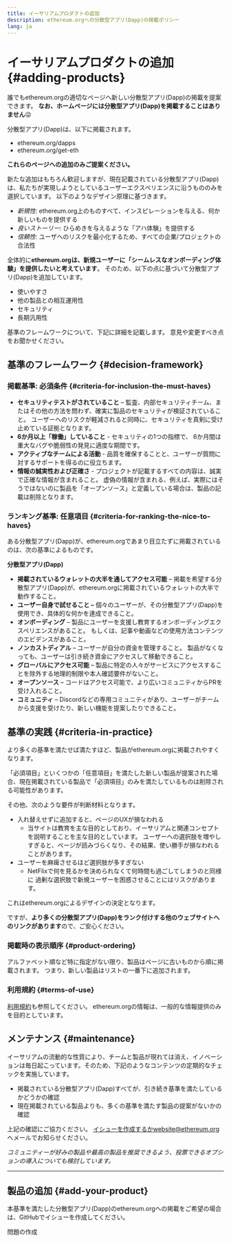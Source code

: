 ```yaml
---
title: イーサリアムプロダクトの追加
description: ethereum.orgへの分散型アプリ(Dapp)の掲載ポリシー
lang: ja
---
```


# イーサリアムプロダクトの追加 {#adding-products}

誰でもethereum.orgの適切なページへ新しい分散型アプリ(Dapp)の掲載を提案できます。 **なお、ホームページには分散型アプリ(Dapp)を掲載することはありません**😜

分散型アプリ(Dapp)は、以下に掲載されます。

- ethereum.org/dapps
- ethereum.org/get-eth

**これらのページへの追加のみご提案ください。**

新たな追加はもちろん歓迎しますが、現在記載されている分散型アプリ(Dapp)は、私たちが実現しようとしているユーザーエクスペリエンスに沿うもののみを選択しています。 以下のようなデザイン原理に基づきます。

- _新規性_: ethereum.org上のものすべて、インスピレーションを与える、何か新しいものを提供する
- _良いストーリー_: ひらめきを与えるような「アハ体験」を提供する
- _信頼性_: ユーザへのリスクを最小化するため、すべての企業/プロジェクトの合法性

全体的に**ethereum.orgは、新規ユーザーに「シームレスなオンボーディング体験」を提供したいと考えています**。 そのため、以下の点に基づいて分散型アプリ(Dapp)を追加しています。

- 使いやすさ
- 他の製品との相互運用性
- セキュリティ
- 長期汎用性

基準のフレームワークについて、下記に詳細を記載します。 意見や変更すべき点をお聞かせください。

## 基準のフレームワーク {#decision-framework}

### 掲載基準: 必須条件 {#criteria-for-inclusion-the-must-haves}

- **セキュリティテストがされていること** – 監査、内部セキュリティチーム、またはその他の方法を問わず、確実に製品のセキュリティが検証されていること。 ユーザーへのリスクが軽減されると同時に、セキュリティを真剣に受け止めている証拠となります。
- **6か月以上「稼働」していること** - セキュリティの1つの指標で、 6か月間は重大なバグや脆弱性の発見に適度な期間です。
- **アクティブなチームによる活動** - 品質を確保することと、ユーザーが質問に対するサポートを得るのに役立ちます。
- **情報の誠実性および正確さ** - プロジェクトが記載するすべての内容は、誠実で正確な情報が含まれること。 虚偽の情報が含まれる、例えば、実際にはそうではないのに製品を「オープンソース」と定義している場合は、製品の記載は削除となります。

### ランキング基準: 任意項目 {#criteria-for-ranking-the-nice-to-haves}

ある分散型アプリ(Dapp)が、ethereum.orgであまり目立たずに掲載されているのは、次の基準によるものです。

**分散型アプリ(Dapp)**

- **掲載されているウォレットの大半を通してアクセス可能** – 掲載を希望する分散型アプリ(Dapp)が、ethereum.orgに掲載されているウォレットの大半で動作すること。
- **ユーザー自身で試せること –** 個々のユーザーが、その分散型アプリ(Dapp)を使用でき、具体的な何かを達成できること。
- **オンボーディング** – 製品にユーザーを支援し教育するオンボーディングエクスペリエンスがあること。 もしくは、記事や動画などの使用方法コンテンツのエビデンスがあること。
- **ノンカストディアル** – ユーザーが自分の資金を管理すること。 製品がなくなっても、ユーザーは引き続き資金にアクセスして移動できること。
- **グローバルにアクセス可能** – 製品に特定の人々がサービスにアクセスすることを除外する地理的制限や本人確認要件がないこと。
- **オープンソース** – コードはアクセス可能で、より広いコミュニティからPRを受け入れること。
- **コミュニティ** – Discordなどの専用コミュニティがあり、ユーザーがチームから支援を受けたり、新しい機能を提案したりできること。

## 基準の実践 {#criteria-in-practice}

より多くの基準を満たせば満たすほど、製品がethereum.orgに掲載されやすくなります。

「必須項目」といくつかの「任意項目」を満たした新しい製品が提案された場合、現在掲載されている製品で「必須項目」のみを満たしているものは削除される可能性があります。

その他、次のような要件が判断材料となります。

- 入れ替えせずに追加すると、ページのUXが損なわれる
  - 当サイトは教育を主な目的としており、イーサリアムと関連コンセプトを説明することを主な目的としています。 ユーザーへの選択肢を増やしすぎると、ページが読みづらくなり、その結果、使い勝手が損なわれることがあります。
- ユーザーを麻痺させるほど選択肢が多すぎない
  - NetFlixで何を見るかを決められなくて何時間も過ごしてしまうのと同様に 過剰な選択肢で新規ユーザーを困惑させることにはリスクがあります。

これはethereum.orgによるデザインの決定となります。

ですが、**より多くの分散型アプリ(Dapp)をランク付けする他のウェブサイトへのリンクがあります**ので、ご安心ください。

### 掲載時の表示順序 {#product-ordering}

アルファベット順など特に指定がない限り、製品はページに古いものから順に掲載されます。 つまり、新しい製品はリストの一番下に追加されます。

### 利用規約 {#terms-of-use}

[利用規約](/terms-of-use/)も参照してください。 ethereum.orgの情報は、一般的な情報提供のみを目的としています。

## メンテナンス {#maintenance}

イーサリアムの流動的な性質により、チームと製品が現れては消え、イノベーションは毎日起こっています。そのため、下記のようなコンテンツの定期的なチェックを実施しています。

- 掲載されている分散型アプリ(Dapp)すべてが、引き続き基準を満たしているかどうかの確認
- 現在掲載されている製品よりも、多くの基準を満たす製品の提案がないかの確認

上記の確認にご協力ください。 [イシューを作成するか](https://github.com/ethereum/ethereum-org-website/issues/new?assignees=&labels=Type%3A+Feature&template=feature_request.yaml&title=)[website@ethereum.org](mailto:website@ethereum.org)へメールでお知らせください。

_コミュニティーが好みの製品や最高の製品を推奨できるよう、投票できるオプションの導入についても検討しています。_

---

## 製品の追加 {#add-your-product}

本基準を満たした分散型アプリ(Dapp)のethereum.orgへの掲載をご希望の場合は、GitHubでイシューを作成してください。

<ButtonLink href="https://github.com/ethereum/ethereum-org-website/issues/new?assignees=&labels=feature+%3Asparkles%3A%2Ccontent+%3Afountain_pen%3A&template=suggest_dapp.yaml">
  問題の作成
</ButtonLink>
